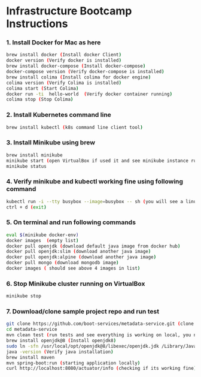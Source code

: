 # Infrastructure Bootcamp Instructions

### 1. Install Docker for Mac as here

```bash
brew install docker (Install docker Client)
docker version (Verify docker is installed)
brew install docker-compose (Install docker-compose)
docker-compose version (Verify docker-compose is installed)
brew install colima (Install colima for docker engine)
colima version (Verify Colima is installed)
colima start (Start Colima)
docker run -ti  hello-world  (Verify docker container running)
colima stop (Stop Colima)
```

### 2. Install Kubernetes command line

```bash
brew install kubectl (k8s command line client tool)
```

### 3. Install Minikube using brew

```bash
brew install minikube
minikube start (open VirtualBox if used it and see minikube instance running, first time it can take upto 10-15 min)
minikube status
```

### 4. Verify minikube and kubectl working fine using following command

```bash
kubectl run -i --tty busybox --image=busybox -- sh (you will see a linux prompt as # or $)
ctrl + d (exit)
```

### 5. On terminal and run following commands

```bash
eval $(minikube docker-env)
docker images  (empty list)
docker pull openjdk (download default java image from docker hub)
docker pull openjdk:slim (download another java image)
docker pull openjdk:alpine (download another java image)
docker pull mongo (download mongodb image)
docker images ( should see above 4 images in list)
```

### 6. Stop Minikube cluster running on VirtualBox

```bash
minikube stop 
```

### 7. Download/clone sample project repo and run test

```bash
git clone https://github.com/boot-services/metadata-service.git (clone repo from github)
cd metadata-service
mvn clean test (run tests and see everything is working on local, you need Java 8+ and Maven installed)
brew install openjdk@8 (Install openjdk8)
sudo ln -sfn /usr/local/opt/openjdk@8/libexec/openjdk.jdk /Library/Java/JavaVirtualMachines/openjdk-8.jdk (Create symbolic link)
java -version (Verify java installation)
brew install maven
mvn spring-boot:run (starting application locally)
curl http://localhost:8080/actuator/info (checking if its working fine)
```
